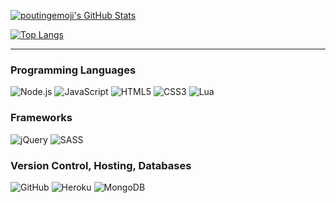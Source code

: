 [![poutingemoji's GitHub Stats](https://github-readme-stats.vercel.app/api?username=poutingemoji&show_icons=true&hide_border=true)](https://github.com/anuraghazra/github-readme-stats)

[![Top Langs](https://github-readme-stats.vercel.app/api/top-langs/?username=poutingemoji&show_icons=true&hide_border=true&layout=compact)](https://github.com/anuraghazra/github-readme-stats)

---

### Programming Languages
![Node.js](https://img.shields.io/badge/node.js%20-%2343853D.svg?&style=for-the-badge&logo=node.js&logoColor=white)
![JavaScript](https://img.shields.io/badge/javascript%20-%23323330.svg?&style=for-the-badge&logo=javascript&logoColor=%23F7DF1E)
![HTML5](https://img.shields.io/badge/html5%20-%23E34F26.svg?&style=for-the-badge&logo=html5&logoColor=white)
![CSS3](https://img.shields.io/badge/css3%20-%231572B6.svg?&style=for-the-badge&logo=css3&logoColor=white")
![Lua](https://img.shields.io/badge/lua-%232C2D72.svg?&style=for-the-badge&logo=lua&logoColor=white)
### Frameworks
![jQuery](https://img.shields.io/badge/jquery%20-%230769AD.svg?&style=for-the-badge&logo=jquery&logoColor=white)
![SASS](https://img.shields.io/badge/SASS%20-hotpink.svg?&style=for-the-badge&logo=SASS&logoColor=white)
### Version Control, Hosting, Databases
![GitHub](https://img.shields.io/badge/github%20-%23121011.svg?&style=for-the-badge&logo=github&logoColor=white)
![Heroku](https://img.shields.io/badge/heroku%20-%23430098.svg?&style=for-the-badge&logo=heroku&logoColor=white)
![MongoDB](https://img.shields.io/badge/MongoDB-%234ea94b.svg?&style=for-the-badge&logo=mongodb&logoColor=white)
